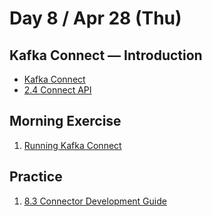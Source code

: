 # Day 8 / Apr 28 (Thu)

## Kafka Connect &mdash; Introduction

* [Kafka Connect](https://kafka.apache.org/documentation.html#connect)
* [2.4 Connect API](https://kafka.apache.org/documentation/#connectapi)

## Morning Exercise

1. [Running Kafka Connect](https://kafka.apache.org/documentation.html#connect_running)

## Practice

1. [8.3 Connector Development Guide](https://kafka.apache.org/documentation.html#connect_development)

